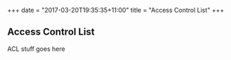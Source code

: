 +++
date = "2017-03-20T19:35:35+11:00"
title = "Access Control List"
+++

## Access Control List
ACL stuff goes here
